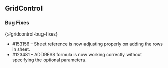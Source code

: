 ## GridControl

### Bug Fixes
{:#gridcontrol-bug-fixes}

* \#153156 – Sheet reference is now adjusting properly on adding the rows in sheet.
* \#123481 – ADDRESS formula is now working correctly without specifying the optional parameters.